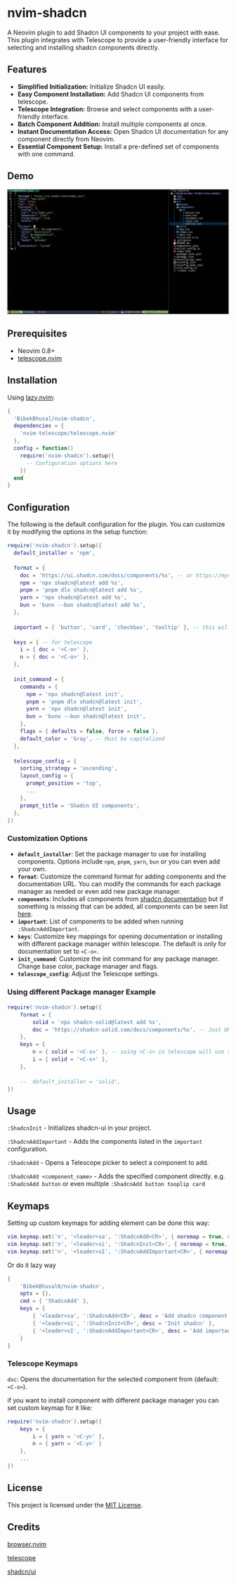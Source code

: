 # nvim-shadcn

A Neovim plugin to add Shadcn UI components to your project with ease. This plugin integrates with Telescope to provide a user-friendly interface for selecting and installing shadcn components directly.

## Features

- **Simplified Initialization:** Initialize Shadcn UI easily.
- **Easy Component Installation:** Add Shadcn UI components from telescope.
- **Telescope Integration:** Browse and select components with a user-friendly interface.
- **Batch Component Addition:** Install multiple components at once.
- **Instant Documentation Access:** Open Shadcn UI documentation for any component directly from Neovim.
- **Essential Component Setup:** Install a pre-defined set of components with one command.

## Demo

![nvim-shadcn-demo](demo/nvim-shadcn.gif)

## Prerequisites

- Neovim 0.8+
- [telescope.nvim](https://github.com/nvim-telescope/telescope.nvim)

## Installation

Using [lazy.nvim](https://github.com/folke/lazy.nvim):

```lua
{
  'BibekBhusal/nvim-shadcn',
  dependencies = {
    'nvim-telescope/telescope.nvim'
  },
  config = function()
    require('nvim-shadcn').setup({
      -- Configuration options here
    })
  end
}
```

## Configuration

The following is the default configuration for the plugin. You can customize it by modifying the options in the setup function:

```lua
require('nvim-shadcn').setup({
  default_installer = 'npm',

  format = {
    doc = 'https://ui.shadcn.com/docs/components/%s', -- or https://mynaui.com/components/%s
    npm = 'npx shadcn@latest add %s',
    pnpm = 'pnpm dlx shadcn@latest add %s',
    yarn = 'npx shadcn@latest add %s',
    bun = 'bunx --bun shadcn@latest add %s',
  },

  important = { 'button', 'card', 'checkbox', 'tooltip' }, -- this will be added when running `:ShadcnAddImportant`

  keys = { -- for telescope
    i = { doc = '<C-o>' },
    n = { doc = '<C-o>' },
  },

  init_command = {
    commands = {
      npm = 'npx shadcn@latest init',
      pnpm = 'pnpm dlx shadcn@latest init',
      yarn = 'npx shadcn@latest init',
      bun = 'bunx --bun shadcn@latest init',
    },
    flags = { defaults = false, force = false },
    default_color = 'Gray', -- Must be capitalized
  },

  telescope_config = {
    sorting_strategy = 'ascending',
    layout_config = {
      prompt_position = 'top',
      ...
    },
    prompt_title = 'Shadcn UI components',
  },
})
```

### Customization Options

- **`default_installer`**: Set the package manager to use for installing components. Options include `npm`, `pnpm`, `yarn`, `bun` or you can even add your own.
- **`format`**: Customize the command format for adding components and the documentation URL. You can modify the commands for each package manager as needed or even add new package manager.
- **`components`**: Includes all components from [shadcn documentation](https://ui.shadcn.com/docs) but if something is missing that can be added, all components can be seen list [here](lua/nvim-shadcn/components.lua).
- **`important`**: List of components to be added when running `:ShadcnAddImportant`.
- **`keys`**: Customize key mappings for opening documentation or installing with different package manager within telescope. The default is only for documentation set to `<C-o>`.
- **`init_command`**: Customize the init command for any package manager. Change base color, package manager and flags.
- **`telescope_config`**: Adjust the Telescope settings.

### Using different Package manager Example

```lua
require('nvim-shadcn').setup({
    format = {
        solid = 'npx shadcn-solid@latest add %s',
        doc = 'https://shadcn-solid.com/docs/components/%s', -- Just URL format here
    },
    keys = {
        n = { solid = '<C-s>' }, -- using <C-s> in telescope will use solid for installing
        i = { solid = '<C-s>' },
    },

    --  default_installer = 'solid',
})
```

## Usage

`:ShadcnInit` - Initializes shadcn-ui in your project.

`:ShadcnAddImportant` - Adds the components listed in the `important` configuration.

`:ShadcnAdd` - Opens a Telescope picker to select a component to add.

`:ShadcnAdd <component_name>` - Adds the specified component directly. e.g. `:ShadcnAdd button` or even multiple `:ShadcnAdd button tooplip card`

## Keymaps

Setting up custom keymaps for adding element can be done this way:

```lua
vim.keymap.set('n', '<leader>sa', ':ShadcnAdd<CR>', { noremap = true, silent = true })
vim.keymap.set('n', '<leader>si', ':ShadcnInit<CR>', { noremap = true, silent = true })
vim.keymap.set('n', '<leader>sI', ':ShadcnAddImportant<CR>', { noremap = true, silent = true })
```

Or do it lazy way

```lua
{
    'BibekBhusal0/nvim-shadcn',
    opts = {},
    cmd = { 'ShadcnAdd' },
    keys = {
        { '<leader>sa', ':ShadcnAdd<CR>', desc = 'Add shadcn component' },
        { '<leader>si', ':ShadcnInit<CR>', desc = 'Init shadcn' },
        { '<leader>sI', ':ShadcnAddImportant<CR>', desc = 'Add important shadcn component' },
    }
}
```

### Telescope Keymaps

`doc`: Opens the documentation for the selected component from (default: `<C-o>`).

if you want to install component with different package manager you can set custom keymap for it like:

```lua
require('nvim-shadcn').setup({
    keys = {
        i = { yarn = '<C-y>' },
        n = { yarn = '<C-y>' }
    },
    ...
})
```

## License

This project is licensed under the [MIT License](LICENSE).

## Credits

[browser.nvim](https://github.com/lalitmee/browse.nvim)

[telescope](https://github.com/nvim-telescope/telescope.nvim/)

[shadcn/ui](https://ui.shadcn.com/docs)
